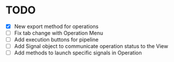 # TODO
- [x] New export method for operations
- [ ] Fix tab change with Operation Menu
- [ ] Add execution buttons for pipeline
- [ ] Add Signal object to communicate operation status to the View
- [ ] Add methods to launch specific signals in Operation